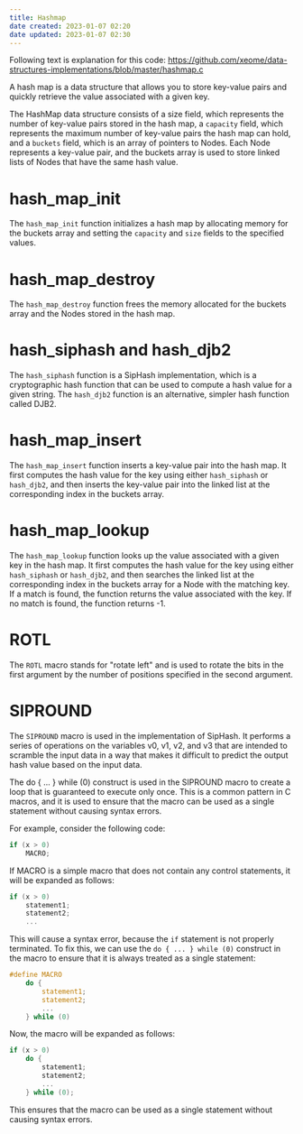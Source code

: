 ```yaml
---
title: Hashmap
date created: 2023-01-07 02:20
date updated: 2023-01-07 02:30
---
```


Following text is explanation for this code:
<https://github.com/xeome/data-structures-implementations/blob/master/hashmap.c>

A hash map is a data structure that allows you to store key-value pairs and quickly retrieve the value associated with a given key.

The HashMap data structure consists of a size field, which represents the number of key-value pairs stored in the hash map, a `capacity` field, which represents the maximum number of key-value pairs the hash map can hold, and a `buckets` field, which is an array of pointers to Nodes. Each Node represents a key-value pair, and the buckets array is used to store linked lists of Nodes that have the same hash value.

# hash_map_init

The `hash_map_init` function initializes a hash map by allocating memory for the buckets array and setting the `capacity` and `size` fields to the specified values.

# hash_map_destroy

The `hash_map_destroy` function frees the memory allocated for the buckets array and the Nodes stored in the hash map.

# hash_siphash and hash_djb2

The `hash_siphash` function is a SipHash implementation, which is a cryptographic hash function that can be used to compute a hash value for a given string. The `hash_djb2` function is an alternative, simpler hash function called DJB2.

# hash_map_insert

The `hash_map_insert` function inserts a key-value pair into the hash map. It first computes the hash value for the key using either `hash_siphash` or `hash_djb2`, and then inserts the key-value pair into the linked list at the corresponding index in the buckets array.

# hash_map_lookup

The `hash_map_lookup` function looks up the value associated with a given key in the hash map. It first computes the hash value for the key using either `hash_siphash` or `hash_djb2`, and then searches the linked list at the corresponding index in the buckets array for a Node with the matching key. If a match is found, the function returns the value associated with the key. If no match is found, the function returns -1.

# ROTL

The `ROTL` macro stands for "rotate left" and is used to rotate the bits in the first argument by the number of positions specified in the second argument.

# SIPROUND

The `SIPROUND` macro is used in the implementation of SipHash. It performs a series of operations on the variables v0, v1, v2, and v3 that are intended to scramble the input data in a way that makes it difficult to predict the output hash value based on the input data.

The do { ... } while (0) construct is used in the SIPROUND macro to create a loop that is guaranteed to execute only once. This is a common pattern in C macros, and it is used to ensure that the macro can be used as a single statement without causing syntax errors.

For example, consider the following code:

```C
if (x > 0)
    MACRO;
```

If MACRO is a simple macro that does not contain any control statements, it will be expanded as follows:

```C
if (x > 0)
    statement1;
    statement2;
    ...

```

This will cause a syntax error, because the `if` statement is not properly terminated. To fix this, we can use the `do { ... } while (0)` construct in the macro to ensure that it is always treated as a single statement:

```C
#define MACRO                                                                 \
    do {                                                                     \
        statement1;                                                           \
        statement2;                                                           \
        ...                                                                   \
    } while (0)

```

Now, the macro will be expanded as follows:

```C
if (x > 0)
    do {
        statement1;
        statement2;
        ...
    } while (0);

```

This ensures that the macro can be used as a single statement without causing syntax errors.

